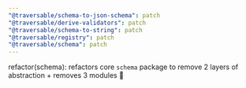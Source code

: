```yaml
---
"@traversable/schema-to-json-schema": patch
"@traversable/derive-validators": patch
"@traversable/schema-to-string": patch
"@traversable/registry": patch
"@traversable/schema": patch
---
```


refactor(schema): refactors core `schema` package to remove 2 layers of abstraction + removes 3 modules :tada:
